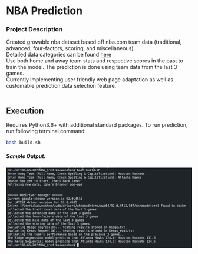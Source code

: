 # NBA Prediction
### Project Description
Created growable nba dataset based off nba.com team data (traditional, advanced, four-factors, scoring, and miscellaneous). <br/>
Detailed data categories can be found [here](https://docs.google.com/spreadsheets/d/18lpgq8WEDl_18sI4yYAKv28W4dfhnvu7azEkCGVl_RY/edit?usp=sharing)<br/>
Use both home and away team stats and respective scores in the past to train the model. The prediction is done using team data from the last 3 games.<br/>
Currently implementing user friendly web page adaptation as well as customable prediction data selection feature.<br/>
<br/>
## Execution
Requires Python3.6+ with additional standard packages.
To run prediction, run following terminal command:
```bash
bash build.sh
```
##### Sample Output:
![alt text](sample_output.png)
